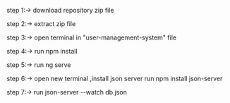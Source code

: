 step 1:-> 
   download repository zip file

step 2:->
   extract zip file

step 3:->
   open terminal in "user-management-system" file      

step 4:->
   run 
      npm install

step 5:->
    run 
       ng serve

step 6:->
    open new terminal ,install json server
    run 
       npm install json-server
       
step 7:->
    run
       json-server --watch db.json
        


